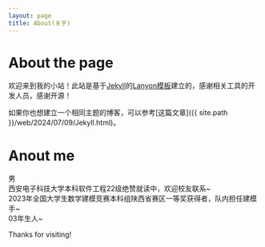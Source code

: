 ```yaml
---
layout: page
title: About(关于)
---
```

# About the page

欢迎来到我的小站！此站是基于[Jekyll](https://jekyllcn.com/docs/home/)的[Lanyon模板](https://lanyon.getpoole.com/)建立的，感谢相关工具的开发人员，感谢开源！

如果你也想建立一个相同主题的博客，可以参考[这篇文章]({{ site.path }}/web/2024/07/09/Jekyll.html)。

# Anout me
男<br>西安电子科技大学本科软件工程22级绝赞就读中，欢迎校友联系~<br>
2023年全国大学生数学建模竞赛本科组陕西省赛区一等奖获得者，队内担任建模手~<br>
03年生人~<br>


Thanks for visiting!
